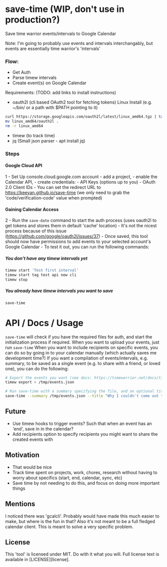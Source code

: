 # save-time (WIP, don't use in production?)
Save time warrior events/intervals to Google Calendar

Note: I'm going to probably use events and intervals interchangably, but events are essentially time warrior's 'intervals'

### Flow:
- Get Auth
- Parse timew intervals
- Create event(s) on Google Calendar

Requirements: (TODO: add links to install instructions)
- oauth2l (cli based OAuth2 tool for fetching tokens)
		Linux Install (e.g. ~/bin/ or a path with $PATH pointing to it)
```sh
curl https://storage.googleapis.com/oauth2l/latest/linux_amd64.tgz | tar zxv
mv linux_amd64/oauth2l .
rm -r linux_amd64
```
- timew (to track time)
- jq (Small json parser - apt install jq)

### Steps

#### Google Cloud API
1 - Set Up console.cloud.google.com account
	- add a project,
	- enable the Calendar API,
	- create credentials:
	- API Keys (options up to you)
	- OAuth 2.0 Client IDs
		- You can set the redirect URL to https://keevan.github.io/save-time (we only need to grab the 'code/verification-code' value when prompted)

#### Gaining Calendar Access
2 - Run the `save-date` command to start the auth process (uses oauth2l to get tokens and stores them in default 'cache' location)
	- It's not the nicest process because of this issue (https://github.com/google/oauth2l/issues/37)
	- Once saved, this tool should now have permissions to add events to your selected account's Google Calendar
	- To test it out, you can run the following commands:

##### You don't have any timew intervals yet
```sh
timew start 'Test first interval'
timew start tag test api new cli
timew stop
```

##### You already have timew intervals you want to save
```sh
save-time
```

# API / Docs / Usage
`save-time` will check if you have the required files for auth, and start the initialization process if required.
When you want to upload your events, just run `save-time`
When you want to include recipients on specific events, you can do so by going in to your calendar manually (which actually saves me development time?)
If you want a compilation of events/intervals, e.g. summary, to be saved as a single event (e.g. to share with a friend, or loved one), you can do the following:
```sh
# Export the events you want (see docs: https://timewarrior.net/docs/timew-export.1.html)
timew export > /tmp/events.json

# Run save-time with a summary specifying the file, and an optional title parameter to specify the Title/Summary of the event (defaults to Summary)
save-time --summary /tmp/events.json --title "Why I couldn't come out today"
```

## Future
- Use timew hooks to trigger events? Such that when an event has an 'end', save in in the calendar?
- Add recipients option to specify recipients you might want to share the created events with

## Motivation
- That would be nice
- Track time spent on projects, work, chores, research without having to worry about specifics (start, end, calendar, sync, etc)
- Save time by not needing to do this, and focus on doing more important things

## Mentions
I noticed there was 'gcalcli'. Probably would have made this much easier to
make, but where is the fun in that? Also it's not meant to be a full fledged
calendar client. This is meant to solve a very specific problem.

## License
This 'tool' is licensed under MIT. Do with it what you will. Full license text is available in [LICENSE][license].

